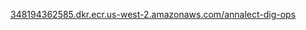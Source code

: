 [348194362585.dkr.ecr.us-west-2.amazonaws.com/annalect-dig-ops](348194362585.dkr.ecr.us-west-2.amazonaws.com/annalect-dig-ops)
